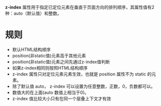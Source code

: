 **z-index** 属性用于指定已定位元素在垂直于页面方向的排列顺序，其属性值有2种：auto（默认值）和整数。
# 规则 #
* 默认HTML结构顺序
* position(非static值)元素高于其他元素
* position(非static值)元素之间先通过z-index值判断
* 如果z-index相同则按照HTML结构顺序
* z-index 属性只对定位元素元素生效，也就是 position 属性不为 static 的元素。
* 除了默认值 auto， z-index 可以设置为任意整数，正数，0，负数都可以。
* 数值大的在上面(auto 数值上相当于0)。
* z-index 值比较大小只有在同一个层叠上下文才有效